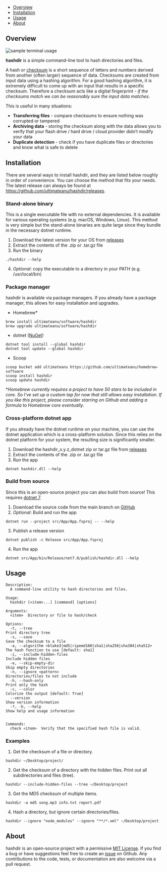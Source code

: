 - [Overview](#overview)
- [Installation](#installation)
- [Usage](#usage)
- [About](#about)

## Overview

![sample terminal usage](assets/img/check_demo.svg)

**hashdir** is a simple command-line tool to hash directories and files.

A hash or [checksum](https://en.wikipedia.org/wiki/Checksum) is a short sequence of letters and numbers derived from another (often larger) sequence of data. Checksums are created from input data using a hashing algorithm. For a good hashing algorithm, it is extremely difficult to come up with an input that results in a specific checksum. Therefore a checksum acts like a digital fingerprint - _if the checksums match we can be reasonably sure the input data matches_.

This is useful in many situations:

- **Transferring files** - compare checksums to ensure nothing was corrupted or tampered
- **Archiving data** - storing the checksum along with the data allows you to verify that your flash drive / hard drive / cloud provider didn’t modify your data
- **Duplicate detection** - check if you have duplicate files or directories and know what is safe to delete

## Installation

There are several ways to install hashdir, and they are listed below roughly in order of convenience. You can choose the method that fits your needs. The latest release can always be found at <https://github.com/ultimateanu/hashdir/releases>.

### Stand-alone binary

This is a single executable file with no external dependencies. It is available for various operating systems (e.g. macOS, Windows, Linux). This method is very simple but the stand-alone binaries are quite large since they bundle in the necessary dotnet runtime.

1. Download the latest version for your OS from [releases](https://github.com/ultimateanu/hashdir/releases)
2. Extract the contents of the .zip or .tar.gz file
3. Run the binary

```
./hashdir --help
```

4. _Optional_: copy the executable to a directory in your PATH (e.g. /usr/local/bin)

### Package manager

hashdir is available via package managers. If you already have a package manager, this allows for easy installation and upgrades.

- Homebrew\*

```
brew install ultimateanu/software/hashdir
brew upgrade ultimateanu/software/hashdir
```

- dotnet ([NuGet](https://www.nuget.org/packages/hashdir))

```
dotnet tool install --global hashdir
dotnet tool update --global hashdir
```

- Scoop

```
scoop bucket add ultimateanu https://github.com/ultimateanu/homebrew-software
scoop install hashdir
scoop update hashdir
```

\*_Homebrew currently requires a project to have 50 stars to be included in core. So I've set up a custom tap for now that still allows easy installation. If you like this project, please consider starring on Github and adding a formula to Homebrew core eventually._

### Cross-platform dotnet app

If you already have the dotnet runtime on your machine, you can use the dotnet application which is a cross-platform solution. Since this relies on the dotnet platform for your system, the resulting size is significantly smaller.

1. Download the hashdir_x.y.z_dotnet zip or tar.gz file from [releases](https://github.com/ultimateanu/hashdir/releases)
2. Extract the contents of the .zip or .tar.gz file
3. Run the app

```
dotnet hashdir.dll --help
```

### Build from source

Since this is an open-source project you can also build from source! This requires [dotnet 7](https://dotnet.microsoft.com).

1. Download the source code from the main branch on [GitHub](https://github.com/ultimateanu/hashdir/tree/main)
2. _Optional_: Build and run the app

```
dotnet run --project src/App/App.fsproj -- --help
```

3. Publish a release version

```
dotnet publish -c Release src/App/App.fsproj
```

4. Run the app

```
dotnet src/App/bin/Release/net7.0/publish/hashdir.dll --help
```

## Usage

```
Description:
  A command-line utility to hash directories and files.

Usage:
  hashdir [<item>...] [command] [options]

Arguments:
  <item>  Directory or file to hash/check

Options:
  -t, --tree                                                        Print directory tree
  -s, --save                                                        Save the checksum to a file
  -a, --algorithm <blake3|md5|ripemd160|sha1|sha256|sha384|sha512>  The hash function to use [default: sha1]
  -i, --include-hidden-files                                        Include hidden files
  -e, --skip-empty-dir                                              Skip empty directories
  -n, --ignore <pattern>                                            Directories/files to not include
  -h, --hash-only                                                   Print only the hash
  -c, --color                                                       Colorize the output [default: True]
  --version                                                         Show version information
  -?, -h, --help                                                    Show help and usage information


Commands:
  check <item>  Verify that the specified hash file is valid.
```

### Examples

1. Get the checksum of a file or directory.

```
hashdir ~/Desktop/project/
```

2. Get the checksum of a directory with the hidden files. Print out all subdirectories and files (tree).

```
hashdir --include-hidden-files --tree ~/Desktop/project
```

3. Get the MD5 checksum of multiple items.

```
hashdir -a md5 song.mp3 info.txt report.pdf
```

4. Hash a directory, but ignore certain directories/files.

```
hashdir --ignore "node_modules" --ignore "**/*.xml" ~/Desktop/project
```

## About

hashdir is an open-source project with a permissive [MIT License](https://github.com/ultimateanu/hashdir/blob/main/LICENSE). If you find a bug or have suggestions feel free to create an [issue](https://github.com/ultimateanu/hashdir/issues) on Github. Any contributions to the code, tests, or documentation are also welcome via a pull request.
